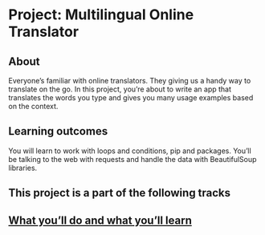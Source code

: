 <h1>Project: Multilingual Online Translator</h1>

<h2>About</h2>
Everyone’s familiar with online translators. They giving us a handy way to translate on the go. In this project, you’re about to write an app that translates the words you type and gives you many usage examples based on the context.

<h2>Learning outcomes</h2>
You will learn to work with loops and conditions, pip and packages. You’ll be talking to the web with requests and handle the data with BeautifulSoup libraries.

<h2>This project is a part of the following tracks</h2>
<b><a href='https://hyperskill.org/tracks/2' Python Core</a></b> <b><a href='https://hyperskill.org/tracks/11' Django Developer</a></b>

<h2>What you’ll do and what you’ll learn</h2>

